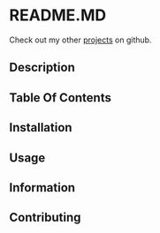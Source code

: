 # README.MD

Check out my other [projects](https://github.com/SamsonKnightz) on github.
## Description

## Table Of Contents

## Installation

## Usage

## Information

## Contributing
